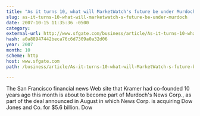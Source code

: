 ```yaml
---
title: "As it turns 10, what will MarketWatch's future be under Murdoch?"
slug: as-it-turns-10-what-will-marketwatch-s-future-be-under-murdoch
date: 2007-10-15 11:35:36 -0500
category: 
external-url: http://www.sfgate.com/business/article/As-it-turns-10-what-will-MarketWatch-s-future-be-2518546.php
hash: a0a88947442beca76c6d7309a0a32d06
year: 2007
month: 10
scheme: http
host: www.sfgate.com
path: /business/article/As-it-turns-10-what-will-MarketWatch-s-future-be-2518546.php

---
```


The San Francisco financial news Web site that Kramer had co-founded 10 years ago this month is about to become part of Murdoch's News Corp., as part of the deal announced in August in which News Corp. is acquiring Dow Jones and Co. for $5.6 billion. Dow
